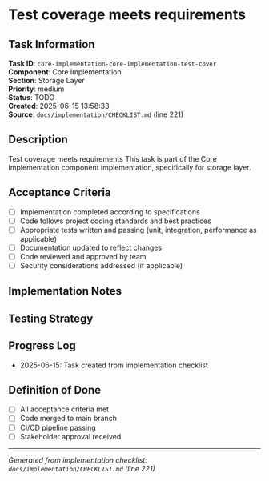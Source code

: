 # Test coverage meets requirements

## Task Information

**Task ID**: `core-implementation-core-implementation-test-cover`  
**Component**: Core Implementation  
**Section**: Storage Layer  
**Priority**: medium  
**Status**: TODO  
**Created**: 2025-06-15 13:58:33  
**Source**: `docs/implementation/CHECKLIST.md` (line 221)  

## Description

Test coverage meets requirements
This task is part of the Core Implementation component implementation, specifically for storage layer.

## Acceptance Criteria

- [ ] Implementation completed according to specifications
- [ ] Code follows project coding standards and best practices
- [ ] Appropriate tests written and passing (unit, integration, performance as applicable)
- [ ] Documentation updated to reflect changes
- [ ] Code reviewed and approved by team
- [ ] Security considerations addressed (if applicable)

## Implementation Notes

<!-- Add specific implementation notes, design decisions, or technical requirements here -->

## Testing Strategy

<!-- Describe the testing approach for this task -->

## Progress Log

<!-- Add progress updates here -->
- 2025-06-15: Task created from implementation checklist

## Definition of Done

- [ ] All acceptance criteria met
- [ ] Code merged to main branch
- [ ] CI/CD pipeline passing
- [ ] Stakeholder approval received

---

*Generated from implementation checklist: `docs/implementation/CHECKLIST.md` (line 221)*
